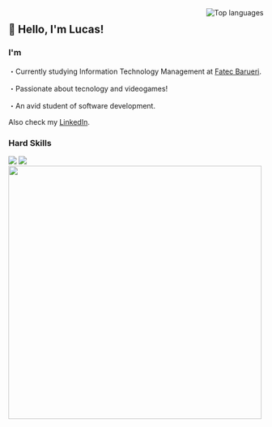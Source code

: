 <img src="https://github-readme-stats.vercel.app/api/top-langs/?username=lucasoliveirabr&layout=compact&theme=dark" alt="Top languages" align="right">

 ## 👋 Hello, I'm Lucas!

### I'm

・Currently studying Information Technology Management at [Fatec Barueri](https://fatecbarueri.edu.br/home/).

・Passionate about tecnology and videogames!

・An avid student of software development.

Also check my [LinkedIn](https://www.linkedin.com/in/lucas-oliveira-br/).

### Hard Skills

<img src="https://skillicons.dev/icons?i=java,js,ts">
<img src="https://skillicons.dev/icons?i=spring,react,nodejs,git,html,css,mysql,mongodb,linux">

<img src= "https://64.media.tumblr.com/2c551700bc0501aaca64fc6316abe140/a15a1cf8a4616f2a-ca/s400x600/05ccb753a73f4158abc271f4d7d24d141619ddbd.gifv" width="500px" align="center">
